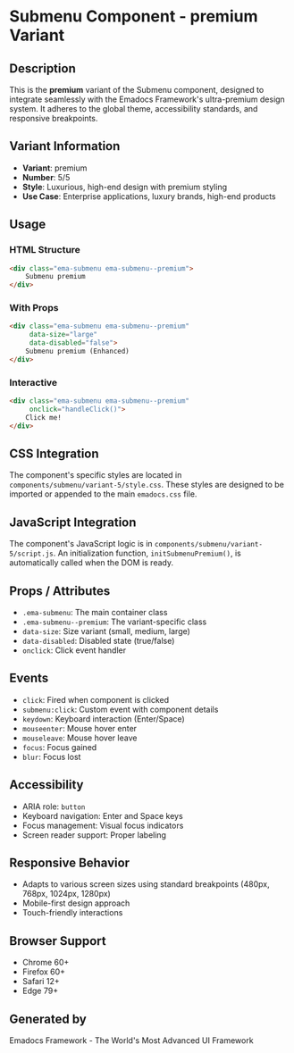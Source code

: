 # Submenu Component - premium Variant

## Description
This is the **premium** variant of the Submenu component, designed to integrate seamlessly with the Emadocs Framework's ultra-premium design system. It adheres to the global theme, accessibility standards, and responsive breakpoints.

## Variant Information
- **Variant**: premium
- **Number**: 5/5
- **Style**: Luxurious, high-end design with premium styling
- **Use Case**: Enterprise applications, luxury brands, high-end products

## Usage

### HTML Structure
```html
<div class="ema-submenu ema-submenu--premium">
    Submenu premium
</div>
```

### With Props
```html
<div class="ema-submenu ema-submenu--premium" 
     data-size="large" 
     data-disabled="false">
    Submenu premium (Enhanced)
</div>
```

### Interactive
```html
<div class="ema-submenu ema-submenu--premium" 
     onclick="handleClick()">
    Click me!
</div>
```

## CSS Integration
The component's specific styles are located in `components/submenu/variant-5/style.css`. These styles are designed to be imported or appended to the main `emadocs.css` file.

## JavaScript Integration
The component's JavaScript logic is in `components/submenu/variant-5/script.js`. An initialization function, `initSubmenuPremium()`, is automatically called when the DOM is ready.

## Props / Attributes
- `.ema-submenu`: The main container class
- `.ema-submenu--premium`: The variant-specific class
- `data-size`: Size variant (small, medium, large)
- `data-disabled`: Disabled state (true/false)
- `onclick`: Click event handler

## Events
- `click`: Fired when component is clicked
- `submenu:click`: Custom event with component details
- `keydown`: Keyboard interaction (Enter/Space)
- `mouseenter`: Mouse hover enter
- `mouseleave`: Mouse hover leave
- `focus`: Focus gained
- `blur`: Focus lost

## Accessibility
- ARIA role: `button`
- Keyboard navigation: Enter and Space keys
- Focus management: Visual focus indicators
- Screen reader support: Proper labeling

## Responsive Behavior
- Adapts to various screen sizes using standard breakpoints (480px, 768px, 1024px, 1280px)
- Mobile-first design approach
- Touch-friendly interactions

## Browser Support
- Chrome 60+
- Firefox 60+
- Safari 12+
- Edge 79+

## Generated by
Emadocs Framework - The World's Most Advanced UI Framework

